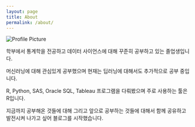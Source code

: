 ```yaml
---
layout: page
title: About
permalink: /about/
---
```


<img src="{{ site.baseurl }}/assets/profile-placeholder.gif" title="Profile Picture" class="profile">

학부에서 통계학을 전공하고 데이터 사이언스에 대해 꾸준히 공부하고 있는 졸업생입니다.

머신러닝에 대해 관심있게 공부했으며 현재는 딥러닝에 대해서도 추가적으로 공부 중입니다.

R, Python, SAS, Oracle SQL, Tableau 프로그램을 다뤄봤으며 주로 사용하는 툴은 R입니다.

지금까지 공부해온 것들에 대해 그리고 앞으로 공부하는 것들에 대해서 함께 공유하고 발전시켜 나가고 싶어 블로그를 시작했습니다.
